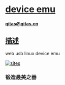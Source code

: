 # [device emu](https://github.com/qitas/emu) 
#### qitas@qitas.cn
## [描述](https://github.com/qitas/emu/wiki) 

web usb linux device emu 

[![sites](http://182.61.61.133/link/resources/head.png)](http://www.qitas.cn) 
### 锻造最美之器
